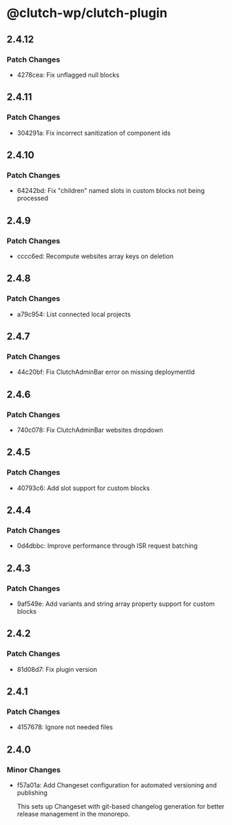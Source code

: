 # @clutch-wp/clutch-plugin

## 2.4.12

### Patch Changes

- 4278cea: Fix unflagged null blocks

## 2.4.11

### Patch Changes

- 304291a: Fix incorrect sanitization of component ids

## 2.4.10

### Patch Changes

- 64242bd: Fix "children" named slots in custom blocks not being processed

## 2.4.9

### Patch Changes

- cccc6ed: Recompute websites array keys on deletion

## 2.4.8

### Patch Changes

- a79c954: List connected local projects

## 2.4.7

### Patch Changes

- 44c20bf: Fix ClutchAdminBar error on missing deploymentId

## 2.4.6

### Patch Changes

- 740c078: Fix ClutchAdminBar websites dropdown

## 2.4.5

### Patch Changes

- 40793c6: Add slot support for custom blocks

## 2.4.4

### Patch Changes

- 0d4dbbc: Improve performance through ISR request batching

## 2.4.3

### Patch Changes

- 9af549e: Add variants and string array property support for custom blocks

## 2.4.2

### Patch Changes

- 81d08d7: Fix plugin version

## 2.4.1

### Patch Changes

- 4157678: Ignore not needed files

## 2.4.0

### Minor Changes

- f57a01a: Add Changeset configuration for automated versioning and publishing

  This sets up Changeset with git-based changelog generation for better release management in the monorepo.
